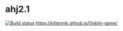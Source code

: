 # ahj2.1
[![Build status](https://ci.appveyor.com/api/projects/status/uu6rme2bexsa9sna?svg=true)](https://ci.appveyor.com/project/Kittennik65959/ahj2-1)
https://kittennik.github.io/Goblin-game/
